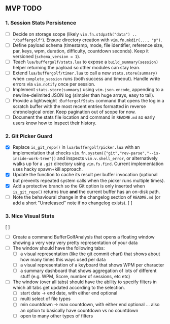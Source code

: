 ## MVP TODO

### 1. Session Stats Persistence

- [ ] Decide on storage scope (likely `vim.fn.stdpath("data") .. "/buffergolf"`). Ensure directory creation with `vim.fn.mkdir(..., "p")`.
- [ ] Define payload schema (timestamp, mode, file identifier, reference size, par, keys, wpm, duration, difficulty, countdown seconds). Keep it versioned (`schema_version = 1`).
- [ ] Teach `lua/buffergolf/stats.lua` to expose a `build_summary(session)` helper returning the payload so other modules can stay lean.
- [ ] Extend `lua/buffergolf/timer.lua` to call a new `stats.store(summary)` when `complete_session` runs (both success and timeout). Handle write errors via `vim.notify` once per session.
- [ ] Implement `stats.store(summary)` using `vim.json.encode`, appending to a newline-delimited JSON log (simpler than huge arrays, easy to tail).
- [ ] Provide a lightweight `:BuffergolfStats` command that opens the log in a scratch buffer with the most recent entries formatted in reverse chronological order. Keep pagination out of scope for now.
- [ ] Document the stats file location and command in `README.md` so early users know how to inspect their history.

### 2. Git Picker Guard

- [x] Replace `is_git_repo()` in `lua/buffergolf/picker.lua` with an implementation that checks `vim.fn.system({"git","rev-parse","--is-inside-work-tree"})` and inspects `vim.v.shell_error`, or alternatively walks up for a `.git` directory using `vim.fs.find`. Current implementation uses hacky spawn+kill approach.
- [x] Update the function to cache its result per buffer invocation (optional but prevents repeated system calls when the picker runs multiple times).
- [x] Add a protective branch so the Git option is only inserted when `is_git_repo()` returns true **and** the current buffer has an on-disk path.
- [ ] Note the behavioural change in the changelog section of `README.md` (or add a short "Unreleased" note if no changelog exists).
[ ]

### 3. Nice Visual Stats

[ ]

- [ ] Create a command BufferGolfAnalysis that opens a floating window showing a very very very pretty representation of your data
- [ ] The window should have the following tabs:
  - [ ] a visual representation (like the git commit chart) that shows about how many times this ways used per data
  - [ ] a visual representation of a keyboard that shows WPM per character
  - [ ] a summary dashboard that shows aggregation of lots of different stuff (e.g. WPM, Score, number of sessions, etc etc)
- [ ] The window (over all tabs) should have the ability to specify filters in which all tabs get updated according to the selection.
  - [ ] start date -> end date, with either end optional
  - [ ] multi select of file types
  - [ ] min countdown -> max countdown, with either end optional ... also an option to basically have countdown vs no countdown
  - [ ] open to many other types of filters
